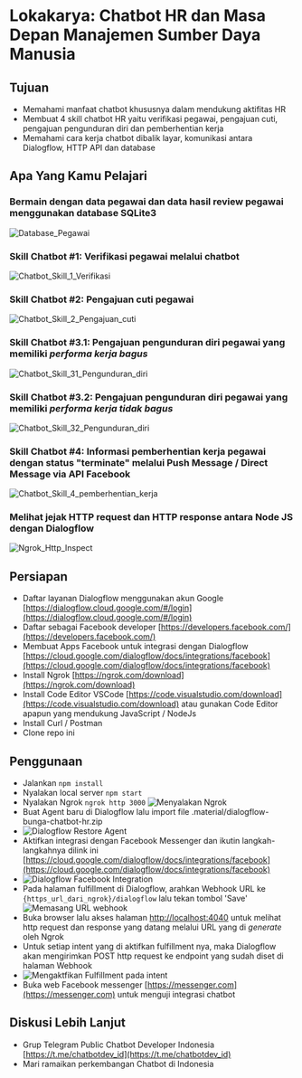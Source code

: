 # Lokakarya: Chatbot HR dan Masa Depan Manajemen Sumber Daya Manusia

## Tujuan

- Memahami manfaat chatbot khususnya dalam mendukung aktifitas HR
- Membuat 4 skill chatbot HR yaitu verifikasi pegawai, pengajuan cuti, pengajuan pengunduran diri dan pemberhentian kerja
- Memahami cara kerja chatbot dibalik layar, komunikasi antara Dialogflow, HTTP API dan database

## Apa Yang Kamu Pelajari

### Bermain dengan data pegawai dan data hasil review pegawai menggunakan database SQLite3

![Database_Pegawai](.material/screenshot/database-employee.gif)

### Skill Chatbot #1: Verifikasi pegawai melalui chatbot

![Chatbot_Skill_1_Verifikasi](.material/screenshot/chatbot-verifikasi-pegawai.gif)

### Skill Chatbot #2: Pengajuan cuti pegawai

![Chatbot_Skill_2_Pengajuan_cuti](.material/screenshot/chatbot-pengajuan-cuti.gif)

### Skill Chatbot #3.1: Pengajuan pengunduran diri pegawai yang memiliki *performa kerja bagus*

![Chatbot_Skill_31_Pengunduran_diri](.material/screenshot/chatbot-pengunduran-diri-1.gif)

### Skill Chatbot #3.2: Pengajuan pengunduran diri pegawai yang memiliki *performa kerja tidak bagus*

![Chatbot_Skill_32_Pengunduran_diri](.material/screenshot/chatbot-pengunduran-diri-2.gif)

### Skill Chatbot #4: Informasi pemberhentian kerja pegawai dengan status "terminate" melalui Push Message / Direct Message via API Facebook

![Chatbot_Skill_4_pemberhentian_kerja](.material/screenshot/chatbot-pemberhentian-kerja.gif)

### Melihat jejak HTTP request dan HTTP response antara Node JS dengan Dialogflow

![Ngrok_Http_Inspect](.material/screenshot/ngrok-inspect.gif)

## Persiapan

- Daftar layanan Dialogflow menggunakan akun Google [https://dialogflow.cloud.google.com/#/login](https://dialogflow.cloud.google.com/#/login)
- Daftar sebagai Facebook developer [https://developers.facebook.com/](https://developers.facebook.com/)
- Membuat Apps Facebook untuk integrasi dengan Dialogflow [https://cloud.google.com/dialogflow/docs/integrations/facebook](https://cloud.google.com/dialogflow/docs/integrations/facebook)
- Install Ngrok [https://ngrok.com/download](https://ngrok.com/download)
- Install Code Editor VSCode [https://code.visualstudio.com/download](https://code.visualstudio.com/download) atau gunakan Code Editor apapun yang mendukung JavaScript / NodeJs
- Install Curl / Postman
- Clone repo ini

## Penggunaan

- Jalankan `npm install`
- Nyalakan local server `npm start`
- Nyalakan Ngrok `ngrok http 3000` ![Menyalakan Ngrok](.material/screenshot/ngrok_start.png)
- Buat Agent baru di Dialogflow lalu import file .material/dialogflow-bunga-chatbot-hr.zip 
- ![Dialogflow Restore Agent](.material/screenshot/dialogflow-restore-agent.png)
- Aktifkan integrasi dengan Facebook Messenger dan ikutin langkah-langkahnya dilink ini [https://cloud.google.com/dialogflow/docs/integrations/facebook](https://cloud.google.com/dialogflow/docs/integrations/facebook)
- ![Dialogflow Facebook Integration](.material/screenshot/dialogflow-integration-facebook.png)
- Pada halaman fulfillment di Dialogflow, arahkan Webhook URL ke `{https_url_dari_ngrok}/dialogflow` lalu tekan tombol 'Save' ![Memasang URL webhook](.material/screenshot/fulfillment_webhook_url.png)
- Buka browser lalu akses halaman [http://localhost:4040](http://localhost:4040) untuk melihat http request dan response yang datang melalui URL yang di *generate* oleh Ngrok
- Untuk setiap intent yang di aktifkan fulfillment nya, maka Dialogflow akan mengirimkan POST http request ke endpoint yang sudah diset di halaman Webhook
- ![Mengaktfikan Fulfillment pada intent](.material/screenshot/fulfillment_enable.png)
- Buka web Facebook messenger [https://messenger.com](https://messenger.com) untuk menguji integrasi chatbot

## Diskusi Lebih Lanjut

- Grup Telegram Public Chatbot Developer Indonesia [https://t.me/chatbotdev_id](https://t.me/chatbotdev_id)
- Mari ramaikan perkembangan Chatbot di Indonesia
